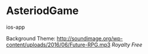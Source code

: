 # AsteriodGame
ios-app 

Background Theme: http://soundimage.org/wp-content/uploads/2016/06/Future-RPG.mp3 *Royalty Free*
